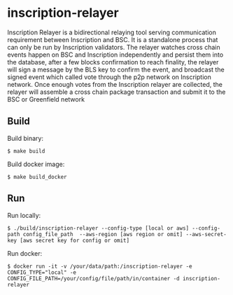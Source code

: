 # inscription-relayer

Inscription Relayer is a bidirectional relaying tool serving communication
requirement between Inscription and BSC. It is a standalone process that can only be run by Inscription validators. The relayer watches cross chain events happen on BSC and Inscription independently and persist them into the database, after a few blocks confirmation to reach finality, the relayer will sign a message by the BLS key to confirm the event, and broadcast the signed event which called vote through the p2p network on Inscription network. Once enough votes from the Inscription relayer are collected, the relayer will assemble a cross chain package transaction and submit it to the BSC or Greenfield network


## Build

Build binary:

```shell script
$ make build
```

Build docker image:

```shell script
$ make build_docker
```


## Run

Run locally:

```shell script
$ ./build/inscription-relayer --config-type [local or aws] --config-path config_file_path  --aws-region [aws region or omit] --aws-secret-key [aws secret key for config or omit]
```

Run docker:
```shell script
$ docker run -it -v /your/data/path:/inscription-relayer -e CONFIG_TYPE="local" -e CONFIG_FILE_PATH=/your/config/file/path/in/container -d inscription-relayer
```